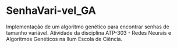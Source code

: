 # SenhaVari-vel_GA
Implementação de um algoritmo genético para encontrar senhas de tamanho variável. Atividade da disciplina ATP-303 - Redes Neurais e Algoritmos Genéticos na Ilum Escola de Ciência.
